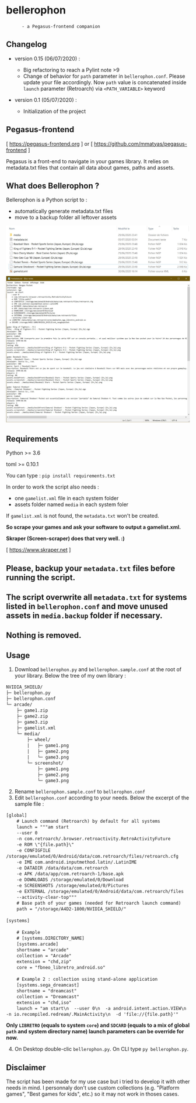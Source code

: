 # bellerophon
          - a Pegasus-frontend companion

## Changelog

- version 0.15 (06/07/2020) :
	+ Big refactoring to reach a Pylint note >9
	+ Change of behavior for `path` parameter in `bellerophon.conf`. Please update your file accordingly.
	Now `path` value is concatenated inside `launch` parameter (Retroarch) via `<PATH_VARIABLE>` keyword

- version 0.1 (05/07/2020) :
	+ Initialization of the project

## Pegasus-frontend
[ https://pegasus-frontend.org ] or [ https://github.com/mmatyas/pegasus-frontend ]

Pegasus is a front-end to navigate in your games library. It relies on metadata.txt files that contain all data about games, paths and assets.

## What does Bellerophon ?
Bellerophon is a Python script to :
- automatically generate metadata.txt files
- move to a backup folder all leftover assets

![](images/ngp_folder.jpg)
![](images/ngp_metadata.jpg)

## Requirements
Python >= 3.6

toml >= 0.10.1

You can type : `pip install requirements.txt`

In order to work the script also needs :

- one `gamelist.xml` file in each system folder
- assets folder named `media` in each system foler

If `gamelist.xml` is not found, the `metadata.txt` won't be created.

**So scrape your games and ask your software to output a gamelist.xml.**

**Skraper (Screen-scraper) does that very well. :)**

[ https://www.skraper.net ]

## Please, backup your `metadata.txt` files before running the script.
## The script overwrite all `metadata.txt` for systems listed in `bellerophon.conf` and move unused assets in `media.backup` folder if necessary.
## Nothing is removed.

## Usage
1. Download `bellerophon.py` and `bellerophon.sample.conf` at the root of your library. Below the tree of my own library :

```   
NVIDIA_SHIELD/
├─ bellerophon.py
├─ bellerophon.conf
└─ arcade/
    ├─ game1.zip
    ├─ game2.zip
    ├─ game3.zip
    ├─ gamelist.xml
    └─ media/
        ├─ wheel/
        |   ├─ game1.png
        |   ├─ game2.png
        |   └─ game3.png
        └─ screenshot/
            ├─ game1.png
            ├─ game2.png
            └─ game3.png
```

2. Rename `bellerophon.sample.conf` to `bellerophon.conf`
3. Edit `bellerophon.conf` according to your needs. Below the excerpt of the sample file :
```
[global]
    # Launch command (Retroarch) by default for all systems
    launch = """am start
    --user 0
    -n com.retroarch/.browser.retroactivity.RetroActivityFuture
    -e ROM \"{file.path}\"
    -e CONFIGFILE /storage/emulated/0/Android/data/com.retroarch/files/retroarch.cfg
    -e IME com.android.inputmethod.latin/.LatinIME
    -e DATADIR /data/data/com.retroarch
    -e APK /data/app/com.retroarch-1/base.apk
    -e DOWNLOADS /storage/emulated/0/Download
    -e SCREENSHOTS /storage/emulated/0/Pictures
    -e EXTERNAL /storage/emulated/0/Android/data/com.retroarch/files
    --activity-clear-top"""
    # Base path of your games (needed for Retroarch launch command)
    path = "/storage/A4D2-1800/NVIDIA_SHIELD/"

[systems]

    # Example
    # [systems.DIRECTORY_NAME]
    [systems.arcade]
    shortname = "arcade"
    collection = "Arcade"
    extension = "chd,zip"
    core = "fbneo_libretro_android.so"

    # Example 2 : collection using stand-alone application
    [systems.sega_dreamcast]
    shortname = "dreamcast"
    collection = "Dreamcast"
    extension = "chd,iso"
    launch = "am start\n  --user 0\n  -a android.intent.action.VIEW\n  -n io.recompiled.redream/.MainActivity\n  -d 'file://{file.path}'"
```

**Only `LIBRETRO` (equals to system `core`) and `SDCARD` (equals to a mix of global `path` and system directory name) launch parameters can be override for now.**
    
4. On Desktop double-clic `bellerophon.py`.
On CLI type `py bellerophon.py`.

## Disclaimer
The script has been made for my use case but i tried to develop it with other needs in mind.
I personnaly don't use custom collections (e.g. "Platform games", "Best games for kids", etc.) so it may not work in thoses cases.
